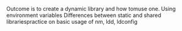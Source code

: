 Outcome is to create a dynamic library and how tomuse one.
Using environment variables
Differences between static and shared librariespractice on basic usage of nm, ldd, ldconfig
